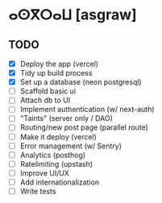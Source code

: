 # ⴰⵙⴳⵔⴰⵡ [asgraw]

## TODO

- [x] Deploy the app (vercel)
- [x] Tidy up build process
- [x] Set up a database (neon postgresql)
- [ ] Scaffold basic ui
- [ ] Attach db to UI
- [ ] Implement authentication (w/ next-auth)
- [ ] "Taints" (server only / DAO)
- [ ] Routing/new post page (parallel route)
- [ ] Make it deploy (vercel)
- [ ] Error management (w/ Sentry)
- [ ] Analytics (posthog)
- [ ] Ratelimiting (upstash)
- [ ] Improve UI/UX
- [ ] Add internationalization
- [ ] Write tests
